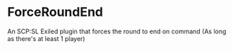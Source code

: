# ForceRoundEnd
An SCP:SL Exiled plugin that forces the round to end on command (As long as there's at least 1 player)
